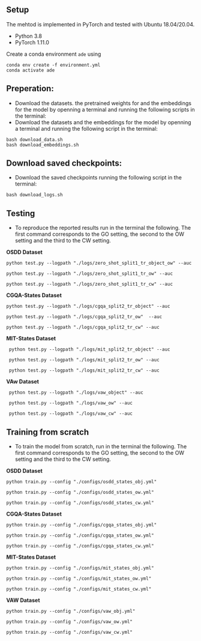 
## Setup
The mehtod is implemented in PyTorch and tested with Ubuntu 18.04/20.04.

- Python 3.8
- PyTorch 1.11.0

Create a conda environment `ade` using
```
conda env create -f environment.yml
conda activate ade

```

## Preperation:
- Download the datasets. the pretrained weights for and  the embeddings for the model by openning a terminal and running the following scripts in the terminal:
- Download the datasets and  the embeddings for the model by openning a terminal and running the following script in the terminal:

```
bash download_data.sh
bash download_embeddings.sh

```


## Download saved checkpoints:
- Download the saved checkpoints running the following script in the terminal:

```
bash download_logs.sh

```



## Testing

- To reproduce the reported results run in the terminal the following.
The first command corresponds to the GO setting, the second to the OW setting
and the third to the CW setting.


**OSDD  Dataset**


```
python test.py --logpath "./logs/zero_shot_split1_tr_object_ow" --auc 

python test.py --logpath "./logs/zero_shot_split1_tr_ow" --auc 

python test.py --logpath "./logs/zero_shot_split1_tr_cw" --auc 

```

**CGQA-States  Dataset**


```
python test.py --logpath "./logs/cgqa_split2_tr_object" --auc 

python test.py --logpath "./logs/cgqa_split2_tr_ow"  --auc 

python test.py --logpath "./logs/cgqa_split2_tr_cw" --auc 

```

**MIT-States  Dataset**


```
 python test.py --logpath "./logs/mit_split2_tr_object" --auc 

 python test.py --logpath "./logs/mit_split2_tr_ow" --auc 

 python test.py --logpath "./logs/mit_split2_tr_cw" --auc  

```


**VAw  Dataset**


```
 python test.py --logpath "./logs/vaw_object" --auc 

 python test.py --logpath "./logs/vaw_ow" --auc 

 python test.py --logpath "./logs/vaw_cw" --auc  

```


## Training from scratch


- To train the model from scratch, run in the terminal the following.
The first command corresponds to the GO setting, the second to the OW setting
and the third to the CW setting.

**OSDD  Dataset**



```
python train.py --config "./configs/osdd_states_obj.yml"  

python train.py --config "./configs/osdd_states_ow.yml"

python train.py --config "./configs/osdd_states_cw.yml"

```

**CGQA-States  Dataset**


```
python train.py --config "./configs/cgqa_states_obj.yml"  

python train.py --config "./configs/cgqa_states_ow.yml"

python train.py --config "./configs/cgqa_states_cw.yml"

```

**MIT-States  Dataset**


```
python train.py --config "./configs/mit_states_obj.yml"  

python train.py --config "./configs/mit_states_ow.yml"

python train.py --config "./configs/mit_states_cw.yml"

```



**VAW  Dataset**


```
python train.py --config "./configs/vaw_obj.yml"  

python train.py --config "./configs/vaw_ow.yml"

python train.py --config "./configs/vaw_cw.yml"

```



